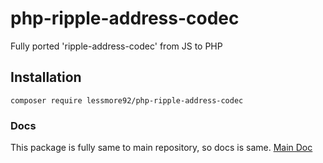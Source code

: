 # php-ripple-address-codec
Fully ported 'ripple-address-codec' from JS to PHP

## Installation
`composer require lessmore92/php-ripple-address-codec`

### Docs
This package is fully same to main repository, so docs is same. [Main Doc](https://github.com/ripple/ripple-address-codec)
